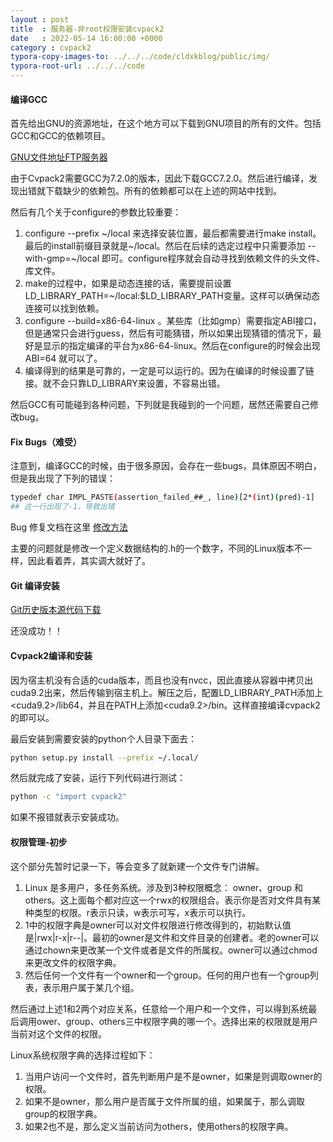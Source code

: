 ```yaml
---
layout : post
title  : 服务器-非root权限安装cvpack2
date   : 2022-05-14 16:00:00 +0000
category : cvpack2
typora-copy-images-to: ../../../code/cldxkblog/public/img/
typora-root-url: ../../../code
---
```


#### 编译GCC

首先给出GNU的资源地址，在这个地方可以下载到GNU项目的所有的文件。包括GCC和GCC的依赖项目。

[GNU文件地址FTP服务器](http://ftp.gnu.org/pub/gnu/)

由于Cvpack2需要GCC为7.2.0的版本，因此下载GCC7.2.0。然后进行编译，发现出错就下载缺少的依赖包。所有的依赖都可以在上述的网站中找到。

然后有几个关于configure的参数比较重要：

1. configure --prefix ~/local 来选择安装位置，最后都需要进行make install。最后的install前缀目录就是~/local。然后在后续的选定过程中只需要添加 --with-gmp=~/local 即可。configure程序就会自动寻找到依赖文件的头文件、库文件。
2. make的过程中，如果是动态连接的话，需要提前设置 LD_LIBRARY_PATH=~/local:$LD_LIBRARY_PATH变量。这样可以确保动态连接可以找到依赖。
3. configure --build=x86-64-linux 。某些库（比如gmp）需要指定ABI接口，但是通常只会进行guess，然后有可能猜错，所以如果出现猜错的情况下，最好是显示的指定编译的平台为x86-64-linux。然后在configure的时候会出现 ABI=64 就可以了。
4. 编译得到的结果是可靠的，一定是可以运行的。因为在编译的时候设置了链接。就不会只靠LD_LIBRARY来设置，不容易出错。

然后GCC有可能碰到各种问题，下列就是我碰到的一个问题，居然还需要自己修改bug。

#### Fix Bugs（难受）

注意到，编译GCC的时候，由于很多原因，会存在一些bugs，具体原因不明白，但是我出现了下列的错误：

```sh
typedef char IMPL_PASTE(assertion_failed_##_, line)[2*(int)(pred)-1] 
## 这一行出现了-1，导致出错
```

Bug 修复文档在这里 [修改方法](https://www.cnblogs.com/stdpain/p/13874399.html)

主要的问题就是修改一个定义数据结构的.h的一个数字，不同的Linux版本不一样，因此看着弄，其实调大就好了。

#### Git 编译安装

[Git历史版本源代码下载](https://mirrors.edge.kernel.org/pub/software/scm/git/)

还没成功！！

#### Cvpack2编译和安装

因为宿主机没有合适的cuda版本，而且也没有nvcc，因此直接从容器中拷贝出cuda9.2出来，然后传输到宿主机上。解压之后，配置LD_LIBRARY_PATH添加上<cuda9.2>/lib64，并且在PATH上添加<cuda9.2>/bin。这样直接编译cvpack2的即可以。

最后安装到需要安装的python个人目录下面去：

```sh
python setup.py install --prefix ~/.local/
```

然后就完成了安装，运行下列代码进行测试： 

```sh
python -c "import cvpack2" 
```

如果不报错就表示安装成功。



#### 权限管理-初步

这个部分先暂时记录一下，等会变多了就新建一个文件专门讲解。

1. Linux 是多用户，多任务系统。涉及到3种权限概念： owner、group 和 others。这上面每个都对应这一个rwx的权限组合。表示你是否对文件具有某种类型的权限。r表示只读，w表示可写，x表示可以执行。
2. 1中的权限字典是owner可以对文件权限进行修改得到的，初始默认值是|rwx|r-x|r--|。最初的owner是文件和文件目录的创建者。老的owner可以通过chown来更改某一个文件或者是文件的所属权。owner可以通过chmod来更改文件的权限字典。
3. 然后任何一个文件有一个owner和一个group。任何的用户也有一个group列表，表示用户属于某几个组。

然后通过上述1和2两个对应关系，任意给一个用户和一个文件，可以得到系统最后调用ower、group、others三中权限字典的哪一个。选择出来的权限就是用户当前对这个文件的权限。

Linux系统权限字典的选择过程如下：

1. 当用户访问一个文件时，首先判断用户是不是owner，如果是则调取owner的权限。
2. 如果不是owner，那么用户是否属于文件所属的组，如果属于，那么调取group的权限字典。
3. 如果2也不是，那么定义当前访问为others，使用others的权限字典。

